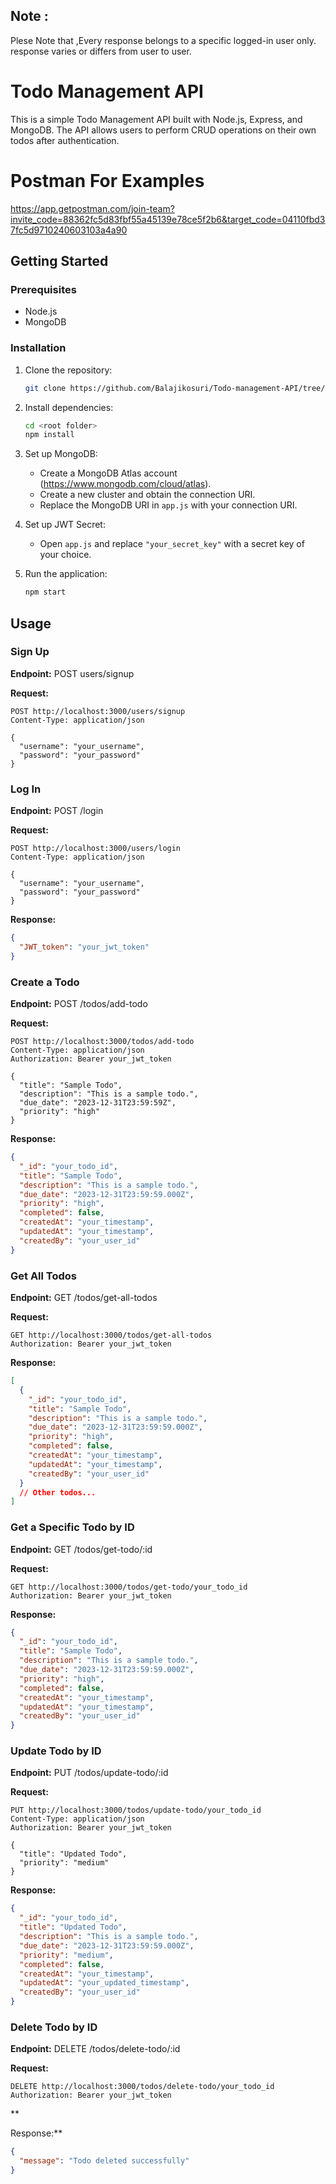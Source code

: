 ## Note :

Plese Note that ,Every response belongs to a specific logged-in user only. response varies or differs from user to user.

# Todo Management API

This is a simple Todo Management API built with Node.js, Express, and MongoDB. The API allows users to perform CRUD operations on their own todos after authentication.


# Postman For Examples

https://app.getpostman.com/join-team?invite_code=88362fc5d83fbf55a45139e78ce5f2b6&target_code=04110fbd37fc5d9710240603103a4a90




## Getting Started

### Prerequisites

- Node.js
- MongoDB

### Installation

1. Clone the repository:

   ```bash
   git clone https://github.com/Balajikosuri/Todo-management-API/tree/master
   ```

2. Install dependencies:

   ```bash
   cd <root folder>
   npm install
   ```

3. Set up MongoDB:

   - Create a MongoDB Atlas account (https://www.mongodb.com/cloud/atlas).
   - Create a new cluster and obtain the connection URI.
   - Replace the MongoDB URI in `app.js` with your connection URI.

4. Set up JWT Secret:

   - Open `app.js` and replace `"your_secret_key"` with a secret key of your choice.

5. Run the application:

   ```bash
   npm start
   ```

## Usage

### Sign Up

**Endpoint:** POST users/signup

**Request:**

```http
POST http://localhost:3000/users/signup
Content-Type: application/json

{
  "username": "your_username",
  "password": "your_password"
}
```

### Log In

**Endpoint:** POST /login

**Request:**

```http
POST http://localhost:3000/users/login
Content-Type: application/json

{
  "username": "your_username",
  "password": "your_password"
}
```

**Response:**

```json
{
  "JWT_token": "your_jwt_token"
}
```

### Create a Todo

**Endpoint:** POST /todos/add-todo

**Request:**

```http
POST http://localhost:3000/todos/add-todo
Content-Type: application/json
Authorization: Bearer your_jwt_token

{
  "title": "Sample Todo",
  "description": "This is a sample todo.",
  "due_date": "2023-12-31T23:59:59Z",
  "priority": "high"
}
```

**Response:**

```json
{
  "_id": "your_todo_id",
  "title": "Sample Todo",
  "description": "This is a sample todo.",
  "due_date": "2023-12-31T23:59:59.000Z",
  "priority": "high",
  "completed": false,
  "createdAt": "your_timestamp",
  "updatedAt": "your_timestamp",
  "createdBy": "your_user_id"
}
```

### Get All Todos

**Endpoint:** GET /todos/get-all-todos

**Request:**

```http
GET http://localhost:3000/todos/get-all-todos
Authorization: Bearer your_jwt_token
```

**Response:**

```json
[
  {
    "_id": "your_todo_id",
    "title": "Sample Todo",
    "description": "This is a sample todo.",
    "due_date": "2023-12-31T23:59:59.000Z",
    "priority": "high",
    "completed": false,
    "createdAt": "your_timestamp",
    "updatedAt": "your_timestamp",
    "createdBy": "your_user_id"
  }
  // Other todos...
]
```

### Get a Specific Todo by ID

**Endpoint:** GET /todos/get-todo/:id

**Request:**

```http
GET http://localhost:3000/todos/get-todo/your_todo_id
Authorization: Bearer your_jwt_token
```

**Response:**

```json
{
  "_id": "your_todo_id",
  "title": "Sample Todo",
  "description": "This is a sample todo.",
  "due_date": "2023-12-31T23:59:59.000Z",
  "priority": "high",
  "completed": false,
  "createdAt": "your_timestamp",
  "updatedAt": "your_timestamp",
  "createdBy": "your_user_id"
}
```

### Update Todo by ID

**Endpoint:** PUT /todos/update-todo/:id

**Request:**

```http
PUT http://localhost:3000/todos/update-todo/your_todo_id
Content-Type: application/json
Authorization: Bearer your_jwt_token

{
  "title": "Updated Todo",
  "priority": "medium"
}
```

**Response:**

```json
{
  "_id": "your_todo_id",
  "title": "Updated Todo",
  "description": "This is a sample todo.",
  "due_date": "2023-12-31T23:59:59.000Z",
  "priority": "medium",
  "completed": false,
  "createdAt": "your_timestamp",
  "updatedAt": "your_updated_timestamp",
  "createdBy": "your_user_id"
}
```

### Delete Todo by ID

**Endpoint:** DELETE /todos/delete-todo/:id

**Request:**

```http
DELETE http://localhost:3000/todos/delete-todo/your_todo_id
Authorization: Bearer your_jwt_token
```

\*\*

Response:\*\*

```json
{
  "message": "Todo deleted successfully"
}
```
